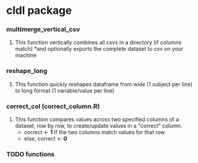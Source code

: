 # cldl package
### multimerge_vertical_csv
1. This function vertically combines all csvs in a directory (if columns match) 
   *and optionally exports the complete dataset to csv on your machine

### reshape_long
1. This function quickly reshapes dataframe from wide (1 subject per line) to long format (1 variable/value per line)

### correct_col (correct_column.R)
1. This function compares values across two specified columns of a dataset, row by row, to create/update values in a "correct" column. 
   * correct <- **1** if the two columns match values for that row
   * else, correct <- **0**

### TODO functions

